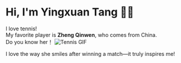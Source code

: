 # Hi, I'm Yingxuan Tang 🎾🔥  
I love tennis!  
My favorite player is **Zheng Qinwen**, who comes from China.  
Do you know her！
![Tennis GIF](https://media3.giphy.com/media/v1.Y2lkPTc5MGI3NjExeHE4ZmVraW9lNGw4ZGkwMmV4cHYzam14YWdiNm81ZXRoZG1ubG0zNiZlcD12MV9pbnRlcm5hbF9naWZfYnlfaWQmY3Q9Zw/ipu5DjtAubTobgvAoL/giphy.gif)

I love the way she smiles after winning a match—it truly inspires me!  

